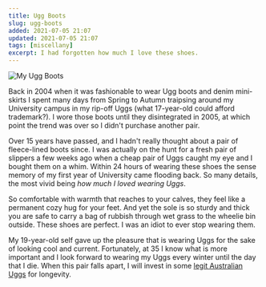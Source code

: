 ```yaml
---
title: Ugg Boots
slug: ugg-boots
added: 2021-07-05 21:07
updated: 2021-07-05 21:07
tags: [miscellany]
excerpt: I had forgotten how much I love these shoes.
---
```


![My Ugg Boots](/images/uggs.jpg)

Back in 2004 when it was fashionable to wear Ugg boots and denim mini-skirts I spent many days from Spring to Autumn traipsing around my University campus in my rip-off Uggs (what 17-year-old could afford trademark?). I wore those boots until they disintegrated in 2005, at which point the trend was over so I didn't purchase another pair.

Over 15 years have passed, and I hadn't really thought about a pair of fleece-lined boots since. I was actually on the hunt for a fresh pair of slippers a few weeks ago when a cheap pair of Uggs caught my eye and I bought them on a whim. Within 24 hours of wearing these shoes the sense memory of my first year of University came flooding back. So many details, the most vivid being *how much I loved wearing Uggs*. 

So comfortable with warmth that reaches to your calves, they feel like a permanent cozy hug for your feet. And yet the sole is so sturdy and thick you are safe to carry a bag of rubbish through wet grass to the wheelie bin outside. These shoes are perfect. I was an idiot to ever stop wearing them. 

My 19-year-old self gave up the pleasure that is wearing Uggs for the sake of looking cool and current. Fortunately, at 35 I know what is more important and I look forward to wearing my Uggs every winter until the day that I die. When this pair falls apart, I will invest in some [legit Australian Uggs](https://www.uggsince1974.com.au/products/classic-mid-natural?variant=29977617106) for longevity. 